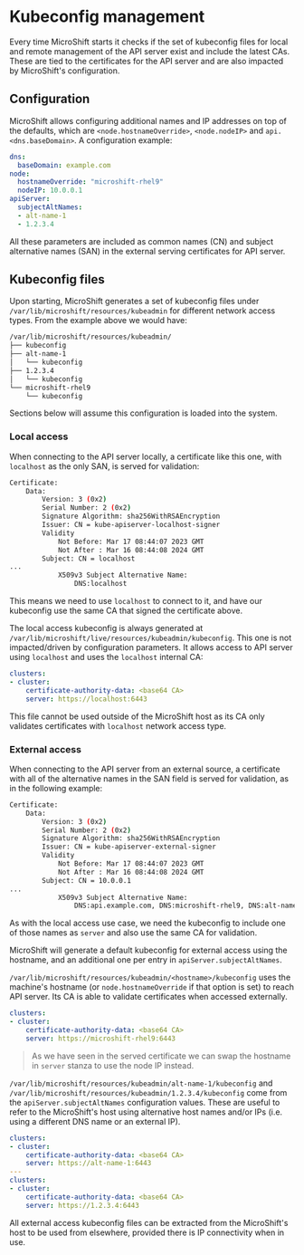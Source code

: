 # Kubeconfig management
Every time MicroShift starts it checks if the set of kubeconfig files for local and remote management of the API server exist and include the latest CAs. These are tied to the certificates for the API server and are also impacted by MicroShift's configuration.

## Configuration
MicroShift allows configuring additional names and IP addresses on top of the defaults, which are `<node.hostnameOverride>`, `<node.nodeIP>` and `api.<dns.baseDomain>`. A configuration example:
```yaml
dns:
  baseDomain: example.com
node:
  hostnameOverride: "microshift-rhel9"
  nodeIP: 10.0.0.1
apiServer:
  subjectAltNames:
  - alt-name-1
  - 1.2.3.4
```
All these parameters are included as common names (CN) and subject alternative names (SAN) in the external serving certificates for API server.

## Kubeconfig files
Upon starting, MicroShift generates a set of kubeconfig files under `/var/lib/microshift/resources/kubeadmin` for different network access types. From the example above we would have:
```bash
/var/lib/microshift/resources/kubeadmin/
├── kubeconfig
├── alt-name-1
│   └── kubeconfig
├── 1.2.3.4
│   └── kubeconfig
└── microshift-rhel9
    └── kubeconfig
```
Sections below will assume this configuration is loaded into the system.

### Local access
When connecting to the API server locally, a certificate like this one, with `localhost` as the only SAN, is served for validation:
```bash
Certificate:
    Data:
        Version: 3 (0x2)
        Serial Number: 2 (0x2)
        Signature Algorithm: sha256WithRSAEncryption
        Issuer: CN = kube-apiserver-localhost-signer
        Validity
            Not Before: Mar 17 08:44:07 2023 GMT
            Not After : Mar 16 08:44:08 2024 GMT
        Subject: CN = localhost
...
            X509v3 Subject Alternative Name: 
                DNS:localhost
```
This means we need to use `localhost` to connect to it, and have our kubeconfig use the same CA that signed the certificate above.

The local access kubeconfig is always generated at `/var/lib/microshift/live/resources/kubeadmin/kubeconfig`. This one is not impacted/driven by configuration parameters. It allows access to API server using `localhost` and uses the `localhost` internal CA:
```yaml
clusters:
- cluster:
    certificate-authority-data: <base64 CA>
    server: https://localhost:6443
```
This file cannot be used outside of the MicroShift host as its CA only validates certificates with `localhost` network access type.

### External access
When connecting to the API server from an external source, a certificate with all of the alternative names in the SAN field is served for validation, as in the following example:
```bash
Certificate:
    Data:
        Version: 3 (0x2)
        Serial Number: 2 (0x2)
        Signature Algorithm: sha256WithRSAEncryption
        Issuer: CN = kube-apiserver-external-signer
        Validity
            Not Before: Mar 17 08:44:07 2023 GMT
            Not After : Mar 16 08:44:08 2024 GMT
        Subject: CN = 10.0.0.1
...
            X509v3 Subject Alternative Name: 
                DNS:api.example.com, DNS:microshift-rhel9, DNS:alt-name-1, DNS:10.0.0.1, DNS:1.2.3.4, IP Address:10.0.0.1, IP Address:1.2.3.4
```
As with the local access use case, we need the kubeconfig to include one of those names as `server` and also use the same CA for validation.

MicroShift will generate a default kubeconfig for external access using the hostname, and an additional one per entry in `apiServer.subjectAltNames`.

`/var/lib/microshift/resources/kubeadmin/<hostname>/kubeconfig` uses the machine's hostname (or `node.hostnameOverride` if that option is set) to reach API server. Its CA is able to validate certificates when accessed externally.
```yaml
clusters:
- cluster:
    certificate-authority-data: <base64 CA>
    server: https://microshift-rhel9:6443
```
> As we have seen in the served certificate we can swap the hostname in `server` stanza to use the node IP instead.

`/var/lib/microshift/resources/kubeadmin/alt-name-1/kubeconfig` and `/var/lib/microshift/resources/kubeadmin/1.2.3.4/kubeconfig` come from the `apiServer.subjectAltNames` configuration values. These are useful to refer to the MicroShift's host using alternative host names and/or IPs (i.e. using a different DNS name or an external IP).
```yaml
clusters:
- cluster:
    certificate-authority-data: <base64 CA>
    server: https://alt-name-1:6443
---
clusters:
- cluster:
    certificate-authority-data: <base64 CA>
    server: https://1.2.3.4:6443
```

All external access kubeconfig files can be extracted from the MicroShift's host to be used from elsewhere, provided there is IP connectivity when in use.
